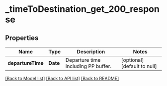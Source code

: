# _timeToDestination_get_200_response
## Properties

| Name | Type | Description | Notes |
|------------ | ------------- | ------------- | -------------|
| **departureTime** | **Date** | Departure time including PP buffer. | [optional] [default to null] |

[[Back to Model list]](../README.md#documentation-for-models) [[Back to API list]](../README.md#documentation-for-api-endpoints) [[Back to README]](../README.md)

